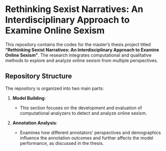 # Rethinking Sexist Narratives: An Interdisciplinary Approach to Examine Online Sexism

This repository contains the codes for the master’s thesis project titled **“Rethinking Sexist Narratives: An Interdisciplinary Approach to Examine Online Sexism”**. The research integrates computational and qualitative methods to explore and analyze online sexism from multiple perspectives.

## Repository Structure

The repository is organized into two main parts:

1. **Model Building**:
   - This section focuses on the development and evaluation of computational analyzers to detect and analyze online sexism.


2. **Annotation Analysis**:
   - Examines how different annotators' perspectives and demographics influence the annotation outcomes and further affects the model performance, as discussed in the thesis.
